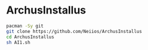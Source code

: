 # ArchusInstallus
```bash
pacman -Sy git
git clone https://github.com/Neiios/ArchusInstallus
cd ArchusInstallus
sh AI1.sh
```
